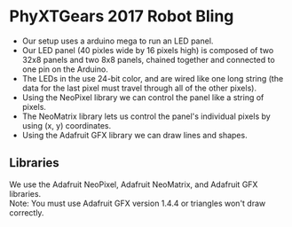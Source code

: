 # PhyXTGears 2017 Robot Bling
* Our setup uses a arduino mega to run an LED panel.  
* Our LED panel (40 pixles wide by 16 pixels high) is composed of two 32x8 panels and two 8x8 panels, chained together and connected to one pin on the Arduino.  
* The LEDs in the use 24-bit color, and are wired like one long string (the data for the last pixel must travel through all of the other pixels).  
* Using the NeoPixel library we can control the panel like a string of pixels.  
* The NeoMatrix library lets us control the panel's individual pixels by using (x, y) coordinates.  
* Using the Adafruit GFX library we can draw lines and shapes.  

## Libraries
We use the Adafruit NeoPixel, Adafruit NeoMatrix, and Adafruit GFX libraries.  
        Note: You must use Adafruit GFX version 1.4.4 or triangles won't draw correctly.
